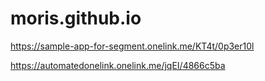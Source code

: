 # moris.github.io


<a href="https://sample-app-for-segment.onelink.me/KT4t/0p3er10l">https://sample-app-for-segment.onelink.me/KT4t/0p3er10l</a>


<a href="https://automatedonelink.onelink.me/jqEI/4866c5ba">https://automatedonelink.onelink.me/jqEI/4866c5ba</a>

